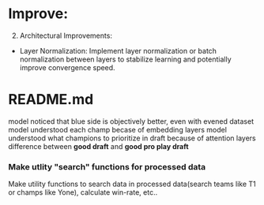 # Improve:
2. Architectural Improvements:
- Layer Normalization: Implement layer normalization or batch normalization between layers to stabilize learning and potentially improve convergence speed.

# README.md
model noticed that blue side is objectively better, even with evened dataset
model understood each champ becase of embedding layers
model understood what champions to prioritize in draft because of attention layers
difference between **good draft** and **good pro play draft**

### Make utlity "search" functions for processed data
Make utility functions to search data in processed data(search teams like T1 or champs like Yone), calculate win-rate, etc..
